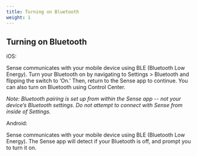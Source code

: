 ```yaml
---
title: Turning on Bluetooth
weight: 1
---
```


## Turning on Bluetooth

iOS: 

Sense communicates with your mobile device using BLE (Bluetooth Low Energy). Turn your Bluetooth on by navigating to Settings > Bluetooth and flipping the switch to ‘On.’ Then, return to the Sense app to continue. You can also turn on Bluetooth using Control Center.



*Note: Bluetooth pairing is set up from within the Sense app -- not your device’s Bluetooth settings. Do not attempt to connect with Sense from inside of Settings.*


Android:

Sense communicates with your mobile device using BLE (Bluetooth Low Energy). The Sense app will detect if your Bluetooth is off, and prompt you to turn it on.